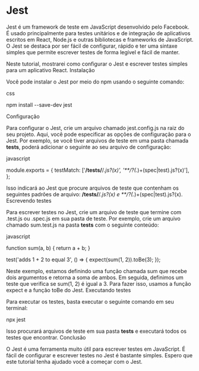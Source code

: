 # Jest


Jest é um framework de teste em JavaScript desenvolvido pelo Facebook. É usado principalmente para testes unitários e de integração de aplicativos escritos em React, Node.js e outras bibliotecas e frameworks de JavaScript. O Jest se destaca por ser fácil de configurar, rápido e ter uma sintaxe simples que permite escrever testes de forma legível e fácil de manter.

Neste tutorial, mostrarei como configurar o Jest e escrever testes simples para um aplicativo React.
Instalação

Você pode instalar o Jest por meio do npm usando o seguinte comando:

css

npm install --save-dev jest

Configuração

Para configurar o Jest, crie um arquivo chamado jest.config.js na raiz do seu projeto. Aqui, você pode especificar as opções de configuração para o Jest. Por exemplo, se você tiver arquivos de teste em uma pasta chamada __tests__, poderá adicionar o seguinte ao seu arquivo de configuração:

javascript

module.exports = {
  testMatch: ['**/__tests__/**/*.js?(x)', '**/?(*.)+(spec|test).js?(x)'],
};

Isso indicará ao Jest que procure arquivos de teste que contenham os seguintes padrões de arquivo: **/__tests__/**/*.js?(x) e **/?(*.)+(spec|test).js?(x).
Escrevendo testes

Para escrever testes no Jest, crie um arquivo de teste que termine com .test.js ou .spec.js em sua pasta de teste. Por exemplo, crie um arquivo chamado sum.test.js na pasta __tests__ com o seguinte conteúdo:

javascript

function sum(a, b) {
  return a + b;
}

test('adds 1 + 2 to equal 3', () => {
  expect(sum(1, 2)).toBe(3);
});

Neste exemplo, estamos definindo uma função chamada sum que recebe dois argumentos e retorna a soma de ambos. Em seguida, definimos um teste que verifica se sum(1, 2) é igual a 3. Para fazer isso, usamos a função expect e a função toBe do Jest.
Executando testes

Para executar os testes, basta executar o seguinte comando em seu terminal:

npx jest

Isso procurará arquivos de teste em sua pasta __tests__ e executará todos os testes que encontrar.
Conclusão

O Jest é uma ferramenta muito útil para escrever testes em JavaScript. É fácil de configurar e escrever testes no Jest é bastante simples. Espero que este tutorial tenha ajudado você a começar com o Jest.
